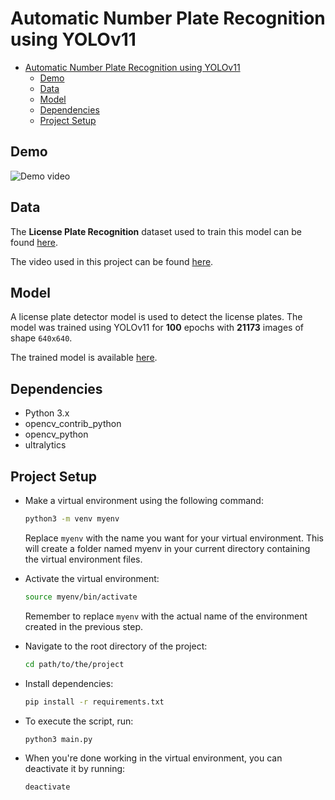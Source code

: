 # Automatic Number Plate Recognition using YOLOv11

- [Automatic Number Plate Recognition using YOLOv11](#automatic-number-plate-recognition-using-yolov11)
  - [Demo](#demo)
  - [Data](#data)
  - [Model](#model)
  - [Dependencies](#dependencies)
  - [Project Setup](#project-setup)

## Demo

![Demo video]("./data/output/annotated_traffic.mp4")


## Data

The **License Plate Recognition** dataset used to train this model can be found [here](https://universe.roboflow.com/roboflow-universe-projects/license-plate-recognition-rxg4e/dataset/4).

The video used in this project can be found [here](https://www.pexels.com/video/cars-are-driving-on-a-snowy-road-in-the-city-9487043/).

## Model

A license plate detector model is used to detect the license plates. The model was trained using YOLOv11 for **100** epochs with **21173** images of shape `640x640`.

The trained model is available [here](./models/license_plate_detector.pt).

## Dependencies

- Python 3.x
- opencv_contrib_python
- opencv_python
- ultralytics

## Project Setup

- Make a virtual environment using the following command:

  ```bash
  python3 -m venv myenv
  ```

  Replace `myenv` with the name you want for your virtual environment. This will create a folder named myenv in your current directory containing the virtual environment files.

- Activate the virtual environment:

  ```bash
  source myenv/bin/activate
  ```

  Remember to replace `myenv` with the actual name of the environment created in the previous step.

- Navigate to the root directory of the project:

  ```bash
  cd path/to/the/project
  ```

- Install dependencies:
  ```bash
  pip install -r requirements.txt
  ```
- To execute the script, run:

  ```bash
  python3 main.py
  ```

- When you're done working in the virtual environment, you can deactivate it by running:
  ```bash
  deactivate
  ```
